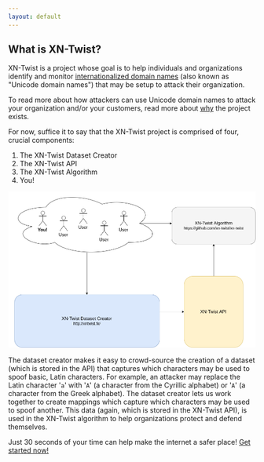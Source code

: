 ```yaml
---
layout: default
---
```


## What is XN-Twist?

XN-Twist is a project whose goal is to help individuals and organizations identify and monitor [internationalized domain names](https://wikipedia.org/wiki/Internationalized_domain_name) (also known as "Unicode domain names") that may be setup to attack their organization.

To read more about how attackers can use Unicode domain names to attack your organization and/or your customers, read more about [why](why) the project exists.

For now, suffice it to say that the XN-Twist project is comprised of four, crucial components:

1. The  XN-Twist Dataset Creator
2. The XN-Twist API
3. The XN-Twist Algorithm
4. You!

![XN-Twist Outline](xn-twist.png)

The dataset creator makes it easy to crowd-source the creation of a dataset (which is stored in the API) that captures which characters may be used to spoof basic, Latin characters. For example, an attacker may replace the Latin character '`a`' with '`А`' (a character from the Cyrillic alphabet) or '`Α`' (a character from the Greek alphabet). The dataset creator lets us work together to create mappings which capture which characters may be used to spoof another. This data (again, which is stored in the XN-Twist API), is used in the XN-Twist algorithm to help organizations protect and defend themselves.

Just 30 seconds of your time can help make the internet a safer place! [Get started now!](http://xntwist.tk)
